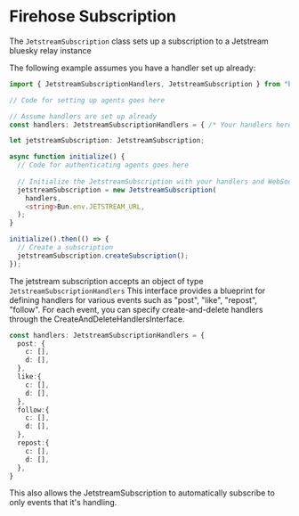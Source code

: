 # Firehose Subscription

The `JetstreamSubscription` class sets up a subscription to a Jetstream bluesky relay instance

The following example assumes you have a handler set up already:

```typescript
import { JetstreamSubscriptionHandlers, JetstreamSubscription } from "bsky-event-handlers";

// Code for setting up agents goes here

// Assume handlers are set up already
const handlers: JetstreamSubscriptionHandlers = { /* Your handlers here */ };

let jetstreamSubscription: JetstreamSubscription;

async function initialize() {
  // Code for authenticating agents goes here
  
  // Initialize the JetstreamSubscription with your handlers and WebSocket URL
  jetstreamSubscription = new JetstreamSubscription(
    handlers,
    <string>Bun.env.JETSTREAM_URL,
  );
}

initialize().then(() => {
  // Create a subscription
  jetstreamSubscription.createSubscription();
});
```

The jetstream subscription accepts an object of type `JetstreamSubscriptionHandlers`
This interface provides a blueprint for defining handlers for various events such as "post", "like", "repost", "follow". 
For each event, you can specify create-and-delete handlers through the CreateAndDeleteHandlersInterface.
```typescript
const handlers: JetstreamSubscriptionHandlers = {
  post: {
    c: [],
    d: [],
  },
  like:{
    c: [],
    d: [],
  },
  follow:{
    c: [],
    d: [],
  },
  repost:{
    c: [],
    d: [],
  },
}
```

This also allows the JetstreamSubscription to automatically subscribe to only events that it's handling.
